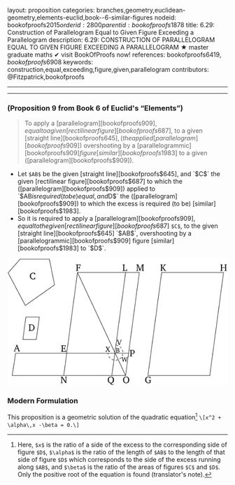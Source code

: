 layout: proposition
categories: branches,geometry,euclidean-geometry,elements-euclid,book--6-similar-figures
nodeid: bookofproofs$2015
orderid: 2800
parentid: bookofproofs$1878
title: 6.29: Construction of Parallelogram Equal to Given Figure Exceeding a Parallelogram
description: 6.29: CONSTRUCTION OF PARALLELOGRAM EQUAL TO GIVEN FIGURE EXCEEDING A PARALLELOGRAM &#9733; master graduate maths &#10004; visit BookOfProofs now!
references: bookofproofs$6419,bookofproofs$6908
keywords: construction,equal,exceeding,figure,given,parallelogram
contributors: @Fitzpatrick,bookofproofs

---


---

### (Proposition 9 from Book 6 of Euclid's “Elements”)

> To apply a [parallelogram][bookofproofs$909], equal to a given [rectilinear figure][bookofproofs$687], to a given [straight line][bookofproofs$645], (the applied [parallelogram][bookofproofs$909]) overshooting by a [parallelogrammic][bookofproofs$909] figure [similar][bookofproofs$1983] to a given ([parallelogram][bookofproofs$909]).
* Let `$AB$` be the given [straight line][bookofproofs$645], and `$C$` the given [rectilinear figure][bookofproofs$687] to which the ([parallelogram][bookofproofs$909]) applied to `$AB$` is required (to be) equal, and `$D$` the ([parallelogram][bookofproofs$909]) to which the excess is required (to be) [similar][bookofproofs$1983].
* So it is required to apply a [parallelogram][bookofproofs$909], equal to the given [rectilinear figure][bookofproofs$687] `$C$`, to the given [straight line][bookofproofs$645] `$AB$`, overshooting by a [parallelogrammic][bookofproofs$909] figure [similar][bookofproofs$1983] to `$D$`.


![fig29e](https://github.com/bookofproofs/bookofproofs.github.io/blob/main/_sources/_assets/images/euclid/Book06/fig29e.png?raw=true)


### Modern Formulation

This proposition is a geometric solution of the quadratic equation[^1] `\[x^2 + \alpha\,x -\beta = 0.\]`

[^1]: Here, `$x$` is the ratio of a side of the excess to the corresponding side of figure `$D$`, `$\alpha$` is the ratio of the length of `$AB$` to the length of that side of figure `$D$` which corresponds to the side of the excess running along `$AB$`, and `$\beta$` is the ratio of the areas of figures `$C$` and `$D$`. Only the positive root of the equation is found (translator's note).
